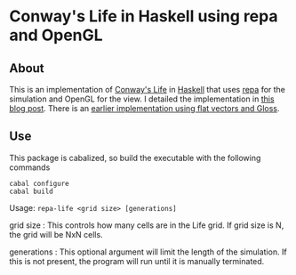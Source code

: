 Conway's Life in Haskell using repa and OpenGL
==========

About
----------

This is an implementation of [Conway's Life][life] in [Haskell][] that
uses [repa][] for the simulation and OpenGL for the view. I detailed
the implementation in [this blog post][post]. There is an
[earlier implementation using flat vectors and Gloss][old version].

Use
----------

This package is cabalized, so build the executable with the following commands

~~~~
cabal configure
cabal build
~~~~

Usage: `repa-life <grid size> [generations]`

grid size
: This controls how many cells are in the Life grid. If grid size is
  N, the grid will be NxN cells.

generations
: This optional argument will limit the length of the simulation. If
  this is not present, the program will run until it is manually
  terminated.

[life]: http://en.wikipedia.org/wiki/Conway's_Game_of_Life
[Haskell]: http://haskell.org/
[repa]: http://hackage.haskell.org/package/repa
[post]: http://www.tapdancinggoats.com/
[old version]: http://www.tapdancinggoats.com/haskell-life.htm
